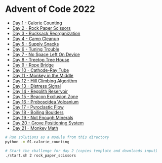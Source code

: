 # Advent of Code 2022

- [Day 1 - Calorie Counting](./01/calorie_counting.py)
- [Day 2 - Rock Paper Scissors](./02/rock_paper_scissors.py)
- [Day 3 - Rucksack Reorganization](./03/rucksack.py)
- [Day 4 - Camp Cleanup](./04/camp_cleanup.py)
- [Day 5 - Supply Snacks](./05/supply_snacks.py)
- [Day 6 - Tuning Trouble](./06/tuning_trouble.py)
- [Day 7 - No Space Left On Device](./07/no_space.py)
- [Day 8 - Treetop Tree House](./08/treetop_tree_house.py)
- [Day 9 - Rope Bridge](./09/rope_bridge.py)
- [Day 10 - Cathode-Ray Tube](./10/cathode_ray_tube.py)
- [Day 11 - Monkey in the Middle](./11/monkey_in_the_middle.py)
- [Day 12 - Hill Climbing Algorithm](./12/hill_climbing_algorithm.py)
- [Day 13 - Distress Signal](./13/distress_signal.py)
- [Day 14 - Regolith Reservoir](./14/regolith_reservoir.py)
- [Day 15 - Beacon Exclusion Zone](./15/beacon_exclusion_zone.py)
- [Day 16 - Proboscidea Volcanium](./16/proboscidea_volcanium.py)
- [Day 17 - Pyroclastic Flow](./17/pyroclastic_flow.py)
- [Day 18 - Boiling Boulders](./18/boiling_boulders.py)
- [Day 19 - Not Enough Minerals](./19/not_enough_minerals.py)
- [Day 20 - Grove Positioning System](./20/grove_positioning_system.py)
- [Day 21 - Monkey Math](./21/monkey_math.py)

```bash
# Run solutions as a module from this directory
python -m 01.calorie_counting
```

```bash
# Start the challenge for day 2 (copies template and downloads input)
./start.sh 2 rock_paper_scissors
```
